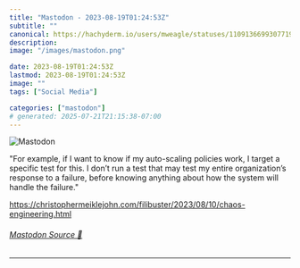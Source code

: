 ```yaml
---
title: "Mastodon - 2023-08-19T01:24:53Z"
subtitle: ""
canonical: https://hachyderm.io/users/mweagle/statuses/110913669930771907
description:
image: "/images/mastodon.png"

date: 2023-08-19T01:24:53Z
lastmod: 2023-08-19T01:24:53Z
image: ""
tags: ["Social Media"]

categories: ["mastodon"]
# generated: 2025-07-21T21:15:38-07:00
---
```

![Mastodon](/images/mastodon.png)

<p>&quot;For example, if I want to know if my auto-scaling policies work, I target a specific test for this. I don’t run a test that may test my entire organization’s response to a failure, before knowing anything about how the system will handle the failure.&quot;</p><p><a href="https://christophermeiklejohn.com/filibuster/2023/08/10/chaos-engineering.html" target="_blank" rel="nofollow noopener noreferrer" translate="no"><span class="invisible">https://</span><span class="ellipsis">christophermeiklejohn.com/fili</span><span class="invisible">buster/2023/08/10/chaos-engineering.html</span></a></p>


###### [Mastodon Source 🐘](https://hachyderm.io/@mweagle/110913669930771907)

___
